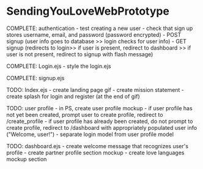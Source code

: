 # SendingYouLoveWebPrototype
COMPLETE: authentication
    - test creating a new user
    - check that sign up stores username, email, and password (password encrypted)
    - POST signup (user info goes to database >> login checks for user info)
    - GET signup (redirects to login>> if user is present, redirect to dashboard >> if user is not present, redirect to signup with flash message)

COMPLETE: Login.ejs
    - style the login.ejs

COMPLETE: signup.ejs

TODO: Index.ejs
    - create landing page gif
    - create mission statement
    - create splash for login and register (at the end of gif)

TODO: user profile
    - in PS, create user profile mockup
    - if user profile has not yet been created, prompt user to create profile, redirect to /create_profile
    - if user profile has already been created, do not prompt to create profile, redirect to /dashboard with appropriately populated user info ("Welcome, user!")
    - separate login model from user profile model

TODO: dashboard.ejs
    - create welcome message that recognizes user's profile
    - create partner profile section mockup
    - create love languages mockup section